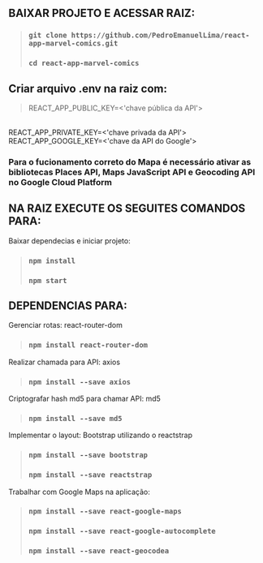 ## BAIXAR PROJETO E ACESSAR RAIZ:

> ### `git clone https://github.com/PedroEmanuelLima/react-app-marvel-comics.git`
> ### `cd react-app-marvel-comics`

## Criar arquivo .env na raiz com:
> REACT_APP_PUBLIC_KEY=<'chave pública da API'>
<br/>
REACT_APP_PRIVATE_KEY=<'chave privada da API'>
<br />
REACT_APP_GOOGLE_KEY=<'chave da API do Google'>

### Para o fucionamento correto do Mapa é necessário ativar as bibliotecas Places API, Maps JavaScript API e Geocoding API no Google Cloud Platform

## NA RAIZ EXECUTE OS SEGUITES COMANDOS PARA:

Baixar dependecias e iniciar projeto:
> ### `npm install`
> ### `npm start`


## DEPENDENCIAS PARA:
Gerenciar rotas: react-router-dom
>### `npm install react-router-dom`
Realizar chamada para API: axios
>### `npm install --save axios`
Criptografar hash md5 para chamar API: md5
>### `npm install --save md5`
Implementar o layout: Bootstrap utilizando o reactstrap 
>### `npm install --save bootstrap`
>### `npm install --save reactstrap`
Trabalhar com Google Maps na aplicação:
> ### `npm install --save react-google-maps`
> ### `npm install --save react-google-autocomplete`
> ### `npm install --save react-geocodea`
